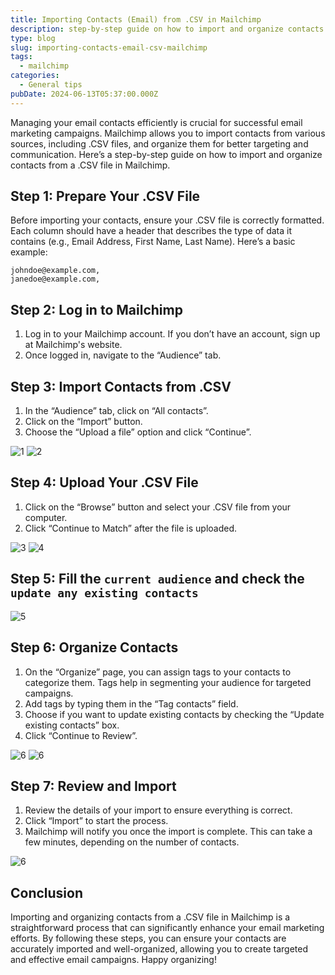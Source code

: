 ```yaml
---
title: Importing Contacts (Email) from .CSV in Mailchimp
description: step-by-step guide on how to import and organize contacts from a .CSV file in Mailchimp.
type: blog
slug: importing-contacts-email-csv-mailchimp
tags:
  - mailchimp
categories:
  - General tips
pubDate: 2024-06-13T05:37:00.000Z
---
```


Managing your email contacts efficiently is crucial for successful email marketing campaigns. Mailchimp allows you to import contacts from various sources, including .CSV files, and organize them for better targeting and communication. Here’s a step-by-step guide on how to import and organize contacts from a .CSV file in Mailchimp.

## Step 1: Prepare Your .CSV File

Before importing your contacts, ensure your .CSV file is correctly formatted. Each column should have a header that describes the type of data it contains (e.g., Email Address, First Name, Last Name). Here’s a basic example:

```csv
johndoe@example.com,
janedoe@example.com,
```

## Step 2: Log in to Mailchimp

1. Log in to your Mailchimp account. If you don’t have an account, sign up at Mailchimp's website.
2. Once logged in, navigate to the “Audience” tab.

## Step 3: Import Contacts from .CSV

1. In the “Audience” tab, click on “All contacts”.
2. Click on the “Import” button.
3. Choose the “Upload a file” option and click “Continue”.

![1](./1.jpg)
![2](./2.jpg)

## Step 4: Upload Your .CSV File

1. Click on the “Browse” button and select your .CSV file from your computer.
2. Click “Continue to Match” after the file is uploaded.

![3](./3.jpg)
![4](./4.jpg)

## Step 5: Fill the `current audience` and check the `update any existing contacts`

![5](./5.jpg)

## Step 6: Organize Contacts

1. On the “Organize” page, you can assign tags to your contacts to categorize them. Tags help in segmenting your audience for targeted campaigns.
2. Add tags by typing them in the “Tag contacts” field.
3. Choose if you want to update existing contacts by checking the “Update existing contacts” box.
4. Click “Continue to Review”.

![6](./6.jpg)
![6](./7.jpg)

## Step 7: Review and Import

1. Review the details of your import to ensure everything is correct.
2. Click “Import” to start the process.
3. Mailchimp will notify you once the import is complete. This can take a few minutes, depending on the number of contacts.

![6](./8.jpg)

## Conclusion

Importing and organizing contacts from a .CSV file in Mailchimp is a straightforward process that can significantly enhance your email marketing efforts. By following these steps, you can ensure your contacts are accurately imported and well-organized, allowing you to create targeted and effective email campaigns. Happy organizing!
